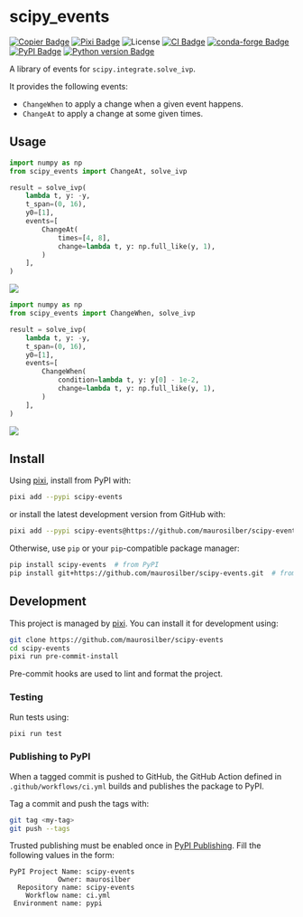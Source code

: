 # scipy_events

[![Copier Badge][copier-badge]][copier-url]
[![Pixi Badge][pixi-badge]][pixi-url]
![License][license-badge]
[![CI Badge][ci-badge]][ci-url]
[![conda-forge Badge][conda-forge-badge]][conda-forge-url]
[![PyPI Badge][pypi-badge]][pypi-url]
[![Python version Badge][pypi-version-badge]][pypi-version-url]

A library of events for `scipy.integrate.solve_ivp`.

It provides the following events:

- `ChangeWhen` to apply a change when a given event happens.
- `ChangeAt` to apply a change at some given times.

## Usage

```python
import numpy as np
from scipy_events import ChangeAt, solve_ivp

result = solve_ivp(
    lambda t, y: -y,
    t_span=(0, 16),
    y0=[1],
    events=[
        ChangeAt(
            times=[4, 8],
            change=lambda t, y: np.full_like(y, 1),
        )
    ],
)
```

![](https://raw.githubusercontent.com/maurosilber/scipy-events/refs/heads/main/docs/figures/change-at.png)

```python
import numpy as np
from scipy_events import ChangeWhen, solve_ivp

result = solve_ivp(
    lambda t, y: -y,
    t_span=(0, 16),
    y0=[1],
    events=[
        ChangeWhen(
            condition=lambda t, y: y[0] - 1e-2,
            change=lambda t, y: np.full_like(y, 1),
        )
    ],
)
```

![](https://raw.githubusercontent.com/maurosilber/scipy-events/refs/heads/main/docs/figures/change-when.png)

## Install

Using [pixi][pixi-url],
install from PyPI with:

```sh
pixi add --pypi scipy-events
```

or install the latest development version from GitHub with:

```sh
pixi add --pypi scipy-events@https://github.com/maurosilber/scipy-events.git
```

Otherwise,
use `pip` or your `pip`-compatible package manager:

```sh
pip install scipy-events  # from PyPI
pip install git+https://github.com/maurosilber/scipy-events.git  # from GitHub
```

## Development

This project is managed by [pixi][pixi-url].
You can install it for development using:

```sh
git clone https://github.com/maurosilber/scipy-events
cd scipy-events
pixi run pre-commit-install
```

Pre-commit hooks are used to lint and format the project.

### Testing

Run tests using:

```sh
pixi run test
```

### Publishing to PyPI

When a tagged commit is pushed to GitHub,
the GitHub Action defined in `.github/workflows/ci.yml`
builds and publishes the package to PyPI.

Tag a commit and push the tags with:

```sh
git tag <my-tag>
git push --tags
```

Trusted publishing must be enabled once in [PyPI Publishing](https://pypi.org/manage/account/publishing/).
Fill the following values in the form:

```
PyPI Project Name: scipy-events
            Owner: maurosilber
  Repository name: scipy-events
    Workflow name: ci.yml
 Environment name: pypi
```

[ci-badge]: https://img.shields.io/github/actions/workflow/status/maurosilber/scipy-events/ci.yml
[ci-url]: https://github.com/maurosilber/scipy-events/actions/workflows/ci.yml
[conda-forge-badge]: https://img.shields.io/conda/vn/conda-forge/scipy-events?logoColor=white&logo=conda-forge
[conda-forge-url]: https://prefix.dev/channels/conda-forge/packages/scipy-events
[copier-badge]: https://img.shields.io/endpoint?url=https://raw.githubusercontent.com/copier-org/copier/master/img/badge/badge-black.json
[copier-url]: https://github.com/copier-org/copier
[license-badge]: https://img.shields.io/badge/license-MIT-blue
[pixi-badge]: https://img.shields.io/endpoint?url=https://raw.githubusercontent.com/prefix-dev/pixi/main/assets/badge/v0.json
[pixi-url]: https://pixi.sh
[pypi-badge]: https://img.shields.io/pypi/v/scipy-events.svg?logo=pypi&logoColor=white
[pypi-url]: https://pypi.org/project/scipy-events
[pypi-version-badge]: https://img.shields.io/pypi/pyversions/scipy-events?logoColor=white&logo=python
[pypi-version-url]: https://pypi.org/project/scipy-events
